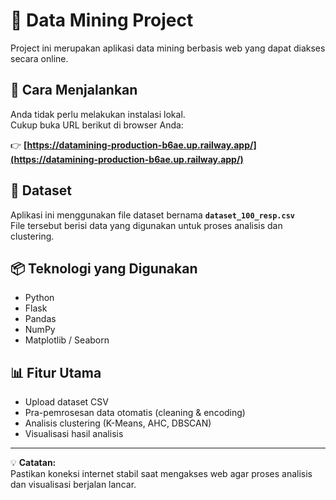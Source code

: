 # 🧠 Data Mining Project

Project ini merupakan aplikasi data mining berbasis web yang dapat diakses secara online.

## 🚀 Cara Menjalankan

Anda tidak perlu melakukan instalasi lokal.  
Cukup buka URL berikut di browser Anda:

👉 **[https://datamining-production-b6ae.up.railway.app/](https://datamining-production-b6ae.up.railway.app/)**

## 📂 Dataset

Aplikasi ini menggunakan file dataset bernama **`dataset_100_resp.csv`**  
File tersebut berisi data yang digunakan untuk proses analisis dan clustering.

## 📦 Teknologi yang Digunakan
- Python
- Flask
- Pandas
- NumPy
- Matplotlib / Seaborn

## 📊 Fitur Utama
- Upload dataset CSV  
- Pra-pemrosesan data otomatis (cleaning & encoding)  
- Analisis clustering (K-Means, AHC, DBSCAN)  
- Visualisasi hasil analisis  

---

💡 **Catatan:**  
Pastikan koneksi internet stabil saat mengakses web agar proses analisis dan visualisasi berjalan lancar.
